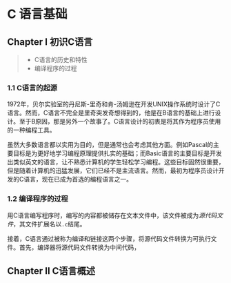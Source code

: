 # C 语言基础

## Chapter I	初识C语言

> - C语言的历史和特性
> - 编译程序的过程

### 1.1	C语言的起源

1972年，贝尔实验室的丹尼斯-里奇和肯-汤姆逊在开发UNIX操作系统时设计了C语言。然而，C语言不完全是里奇突发奇想得到的，他是在B语言的基础上进行设计。至于B原因，那是另外一个故事了。C语言设计的初衷是将其作为程序员使用的一种编程工具。

虽然大多数语言都以实用为目的，但是通常也会考虑其他方面。例如Pascal的主要目标是为更好地学习编程原理提供扎实的基础；而Basic语言的主要目标是开发出类似英文的语言，让不熟悉计算机的学生轻松学习编程。这些目标固然很重要，但是随着计算机的迅猛发展，它们已经不是主流语言。然而，最初为程序员设计开发的C语言，现在已成为首选的编程语言之一。

### 1.2	编译程序的过程

用C语言编写程序时，编写的内容都被储存在文本文件中，该文件被成为*源代码文件*，其文件扩展名以`.c`结尾。

接着，C语言通过被称为编译和链接这两个步骤，将源代码文件转换为可执行文件。首先，编译器将源代码文件转换为中间代码，

## Chapter II	C语言概述